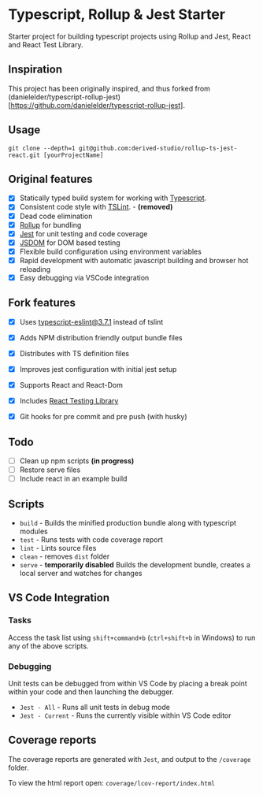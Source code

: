 # Typescript, Rollup & Jest Starter

Starter project for building typescript projects using Rollup and Jest, React and React Test Library.

## Inspiration

This project has been originally inspired, and thus forked from (danielelder/typescript-rollup-jest)[https://github.com/danielelder/typescript-rollup-jest].

## Usage

```
git clone --depth=1 git@github.com:derived-studio/rollup-ts-jest-react.git [yourProjectName]
```

## Original features

- [x] Statically typed build system for working with [Typescript](https://www.typescriptlang.org/).
- [x] Consistent code style with [TSLint](https://palantir.github.io/tslint/). - **(removed)**
- [x] Dead code elimination
- [x] [Rollup](http://rollupjs.org/) for bundling
- [x] [Jest](https://jestjs.io/en/) for unit testing and code coverage
- [x] [JSDOM](https://github.com/tmpvar/jsdom) for DOM based testing
- [x] Flexible build configuration using environment variables
- [x] Rapid development with automatic javascript building and browser hot reloading
- [x] Easy debugging via VSCode integration

## Fork features

- [x] Uses [typescript-eslint@3.7.1](https://github.com/typescript-eslint/typescript-eslint/releases/tag/v3.7.1) instead of tslint
- [x] Adds NPM distribution friendly output bundle files
- [x] Distributes with TS definition files
- [x] Improves jest configuration with initial jest setup

- [x] Supports React and React-Dom
- [x] Includes [React Testing Library](https://testing-library.com/docs/react-testing-library/intro)
- [x] Git hooks for pre commit and pre push (with husky)

## Todo

- [ ] Clean up npm scripts **(in progress)**
- [ ] Restore serve files
- [ ] Include react in an example build

## Scripts

- `build` - Builds the minified production bundle along with typescript modules
- `test` - Runs tests with code coverage report
- `lint` - Lints source files
- `clean` - removes `dist` folder
- `serve` - **temporarily disabled** Builds the development bundle, creates a local server and watches for changes

## VS Code Integration

### Tasks

Access the task list using `shift+command+b` (`ctrl+shift+b` in Windows) to run any of the above scripts.

### Debugging

Unit tests can be debugged from within VS Code by placing a break point within your code and then launching the debugger.

- `Jest - All` - Runs all unit tests in debug mode
- `Jest - Current` - Runs the currently visible within VS Code editor

## Coverage reports

The coverage reports are generated with `Jest`, and output to the `/coverage` folder.

To view the html report open: `coverage/lcov-report/index.html`
